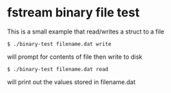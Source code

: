 # fstream binary file test

This is a small example that read/writes a struct to a file

	$ ./binary-test filename.dat write

will prompt for contents of file then write to disk

	$ ./binary-test filename.dat read

will print out the values stored in filename.dat


